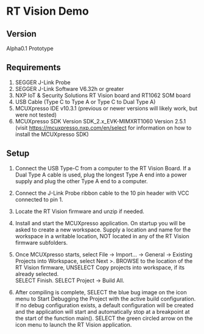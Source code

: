 # RT Vision Demo 

## Version

Alpha0.1 Prototype

## Requirements

1. SEGGER J-Link Probe
2. SEGGER J-Link Software V6.32h or greater
3. NXP IoT & Security Solutions RT Vision board and RT1062 SOM board
4. USB Cable (Type C to Type A or Type C to Dual Type A)
5. MCUXpresso IDE v10.3.1 (previous or newer versions will likely work, but were not tested)
6. MCUXpresso SDK Version SDK_2.x_EVK-MIMXRT1060 Version 2.5.1 
   (visit https://mcuxpresso.nxp.com/en/select for information on how to install the MCUXpresso SDK)

## Setup

1. Connect the USB Type-C from a computer to the RT Vision Board.  If a Dual Type A cable is used, 
plug the longest Type A end into a power supply and plug the other Type A end to a computer.

2. Connect the J-Link Probe ribbon cable to the 10 pin header with VCC connected to pin 1.

3. Locate the RT Vision firmware and unzip if needed.

3. Install and start the MCUXpresso application. On startup you will be asked to create a new workspace.
Supply a location and name for the workspace in a writable location, NOT located in any of the RT Vision 
firmware subfolders. 

4. Once MCUXpresso starts, select File -> Import... -> General -> Existing Projects into Workspace, select Next >.
BROWSE to the location of the RT Vision firmware, UNSELECT Copy projects into workspace, if its already selected.  
SELECT Finish. SELECT Project -> Build All. 

5. After compiling is complete, SELECT the blue bug image on the icon menu to Start Debugging the Project 
with the active build configuration.  If no debug configuration exists, a default configuration will be created 
and the application will start and automatically stop at a breakpoint at the start of the function main(). SELECT 
the green circled arrow on the icon menu to launch the RT Vision application.







